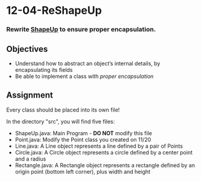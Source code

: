 12-04-ReShapeUp
===============
### Rewrite [ShapeUp](https://github.com/BASISPhoenix/11-20-ShapeUp) to ensure proper encapsulation.

## Objectives
- Understand how to abstract an object’s internal details, by encapsulating its fields
- Be able to implement a class with *proper encapsulation*

## Assignment

Every class should be placed into its own file!  

In the directory "src", you will find five files:
- ShapeUp.java: Main Program - **DO NOT** modify this file 
- Point.java: Modify the Point class you created on 11/20
- Line.java: A Line object represents a line defined by a pair of Points
- Circle.java: A Circle object represents a circle defined by a center point and a radius
- Rectangle.java: A Rectangle object represents a rectangle defined by an origin point (bottom left corner), plus width and height
